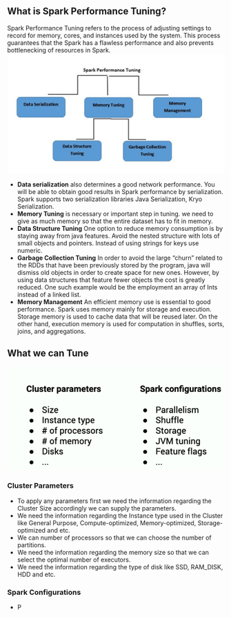 ## What is Spark Performance Tuning?

Spark Performance Tuning refers to the process of adjusting settings to record for memory, cores, and instances used by the system. This process guarantees that the Spark has a flawless performance and also prevents bottlenecking of resources in Spark.
![Spark](https://github.com/gurditsingh/blog/blob/gh-pages/_screenshots/spark-tuning.jpg?raw=true)

 - **Data serialization** also determines a good network performance. You will be able to obtain good results in Spark performance by serialization. Spark supports two serialization libraries Java Serialization, Kryo Serialization.
 - **Memory Tuning** is necessary or important step in tuning. we need to give as much memory so that the entire dataset has to fit in memory.
 -  **Data Structure Tuning** One option to reduce memory consumption is by staying away from java features. Avoid the nested structure with lots of small objects and pointers. Instead of using strings for keys use numeric.
 -  **Garbage Collection Tuning** In order to avoid the large “churn” related to the RDDs that have been previously stored by the program, java will dismiss old objects in order to create space for new ones. However, by using data structures that feature fewer objects the cost is greatly reduced. One such example would be the employment an array of Ints instead of a linked list.
 -  **Memory Management** An efficient memory use is essential to good performance. Spark uses memory mainly for storage and execution. Storage memory is used to cache data that will be reused later. On the other hand, execution memory is used for computation in shuffles, sorts, joins, and aggregations.

## What we can Tune

![Spark](https://github.com/gurditsingh/blog/blob/gh-pages/_screenshots/spark-tuning2.png?raw=true)

### Cluster Parameters

 - To apply any parameters first we need the information regarding the Cluster Size accordingly we can supply the parameters.
 - We need the information regarding the Instance type used in the Cluster like General Purpose, Compute-optimized, Memory-optimized, Storage-optimized and etc.
 - We can  number of processors so that we can choose the number of partitions.
 - We need the information regarding the memory size so that we can select the optimal number of executors.
 - We need the information regarding the type of disk like SSD, RAM_DISK, HDD and etc.

### Spark Configurations

 - P

<!--stackedit_data:
eyJoaXN0b3J5IjpbLTIxMjY2NTgzMjAsMjAxNDA1Nzc4NSwtMT
A1NTgxNDgwNywtMTc3NjQxNTM3NCwxNjA2OTM2MDk3LDU4NDc3
MzgzOSwxNDM3MjkxNjQ1LC0yMDg4NzQ2NjEyLDM5MDgyNzY5Ny
wtNjQwNjg4NzY1LDQ1NDA5ODI5MCwtMTI0NTYxOTExNCwxNjI3
ODU0MDE3LC0xNzk3NzAyNjQ4LC0xNjU0MzAwMzUsNzg2MzgzND
g1LC03MzAzNjEzMjcsLTIwMzA3MDI5MjYsNTM4ODUyOTg2LDI3
NDU3MTIwN119
-->